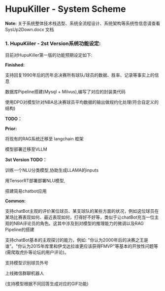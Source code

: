 # HupuKiller - System Scheme

**Note:** 关于系统整体技术栈选型、系统全流程设计、系统架构等系统性信息请查看 SysUp2Down.docx 文档

### 1. HupuKiiler - 2st Version系统功能设定:

目前对HupuKiller第一版的功能预期设定如下:

**Finished:**

支持回复1990年后的历年总决赛所有球队/球员的数据、胜率、记录等事实上的信息

数据库Pipeline搭建(Mysql + Milvus),编写了对应的封装类代码

使用DPO对模型针对NBA总决赛球员平均数据的输出做规约化处理(符合自定义的结构)

**TODO：**

**Prior:**

将现有的RAG系统迁移至 langchain 框架

模型部署迁移至VLLM

**3st Version TODO：**

训练一个NLU分类模型,协助生成LLAMA的inputs

用TensorRT部署部署NLU模型,

搭建简易chatbot应用

**Common:**

支持chatBot主观的评价某位球员、某支球队的某些方面的状况，例如这位球员在某场比赛表现如何、最近表现如何，打得好不好等，类似于让chatBot充当一位主观的NBA评论员的角色。这其中涉及到对模型的推理能力的微调以及RAG Pipeline的搭建

支持chatBot基本的主观探讨的能力，例如: "你认为2000年后的决赛之王是谁"。"你认为2015年库里和伊戈达拉谁更应该获得FMVP"等基本的开放性问题等(需爬取虎扑等论坛的用户评论)。

支持模型识别球员外号

上线微信群聊机器人

(支持模型根据不同回答生成对应的GIF功能)
